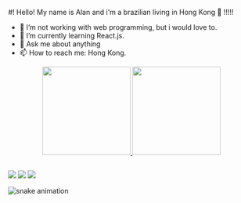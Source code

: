 <!--
**alancsdev/alancsdev** is a ✨ _special_ ✨ repository because its `README.md` (this file) appears on your GitHub profile.

#! Hello! My name is Alan

- 🔭 I’m currently working on ...
- 🌱 I’m currently learning HTML, CSS, JS.
- 👯 I’m looking to collaborate on ...
- 🤔 I’m looking for help with ...
- 💬 Ask me about ...
- 📫 How to reach me: ...
- 😄 Pronouns: ...
- ⚡ Fun fact: ...
-->

#! Hello! My name is Alan and i'm a brazilian living in Hong Kong 👋 !!!!! 

- 🔭 I’m not working with web programming, but i would love to.
- 🌱 I’m currently learning React.js.
- 💬 Ask me about anything
- 📫 How to reach me: Hong Kong.


<div align="center">
  <a href="https://github.com/alancsdev">
  <img height="180em" src="https://github-readme-stats.vercel.app/api?username=alancsdev&show_icons=true&theme=dark&include_all_commits=true&count_private=true"/>
  <img height="180em" src="https://github-readme-stats.vercel.app/api/top-langs/?username=alancsdev&layout=compact&langs_count=7&theme=dark"/>
</div>
<!--   <div style="display: inline_block"><br>
  <img align="center" alt="Alan-Js" height="30" width="40" src="https://raw.githubusercontent.com/devicons/devicon/master/icons/javascript/javascript-plain.svg">
  <img align="center" alt="Alan-HTML" height="30" width="40" src="https://raw.githubusercontent.com/devicons/devicon/master/icons/html5/html5-original.svg">
  <img align="center" alt="Alan-CSS" height="30" width="40" src="https://raw.githubusercontent.com/devicons/devicon/master/icons/css3/css3-original.svg">
</div> -->
  
  ##
  <div>
  <a href="https://www.instagram.com/alancs2/" target="_blank"><img src="https://img.shields.io/badge/-Instagram-%23E4405F?style=for-the-badge&logo=instagram&logoColor=white" target="_blank"></a>
<!--  	<a href="https://www.twitch.tv/pulsertv" target="_blank"><img src="https://img.shields.io/badge/Twitch-9146FF?style=for-the-badge&logo=twitch&logoColor=white" target="_blank"></a> -->
  <a href = "mailto:alanchs@live.com"><img src="https://img.shields.io/badge/-Gmail-%23333?style=for-the-badge&logo=gmail&logoColor=white" target="_blank"></a>
  <a href="https://www.linkedin.com/in/alan-chagas-dos-santos-a80bb88b/" target="_blank"><img src="https://img.shields.io/badge/-LinkedIn-%230077B5?style=for-the-badge&logo=linkedin&logoColor=white" target="_blank"></a> 
<!--   <a href="https://www.udemy.com/"><img src="https://img.shields.io/badge/Udemy-EC5252?style=for-the-badge&logo=Udemy&logoColor=white" target="_blank"></a> -->
 </div>
  
![snake animation](https://github.com/alancsdev/blob/output/github-contribution-grid-snake2.svg)
  
